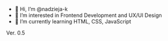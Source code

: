 - 👋 Hi, I’m @nadzieja-k
- 👀 I’m interested in Frontend Development and UX/UI Design
- 🌱 I’m currently learning HTML, CSS, JavaScript

Ver. 0.5
<!---
nadzieja-k/nadzieja-k is a ✨ special ✨ repository because its `README.md` (this file) appears on your GitHub profile.
You can click the Preview link to take a look at your changes.
--->

